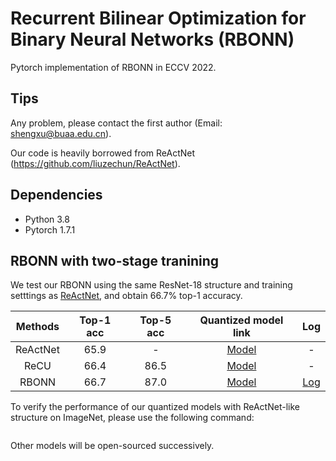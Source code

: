 # Recurrent Bilinear Optimization for Binary Neural Networks (RBONN)
Pytorch implementation of RBONN in ECCV 2022.
## Tips

Any problem, please contact the first author (Email: shengxu@buaa.edu.cn). 

Our code is heavily borrowed from ReActNet (https://github.com/liuzechun/ReActNet).
## Dependencies
* Python 3.8
* Pytorch 1.7.1

## RBONN with two-stage tranining

We test our RBONN using the same ResNet-18 structure and training setttings as [ReActNet](https://github.com/liuzechun/ReActNet), and obtain 66.7% top-1 accuracy.

| Methods | Top-1 acc | Top-5 acc | Quantized model link |Log|
|:-------:|:---------:|:---------:|:--------------------:|:---:|
|ReActNet |  65.9     |  -     | [Model](https://github.com/liuzechun/ReActNet#models) |-|
| ReCU    |  66.4     |  86.5     | [Model](https://github.com/z-hXu/ReCU)        |-|
| RBONN    |  66.7     |  87.0     | [Model]()        |[Log]()|


To verify the performance of our quantized models with ReActNet-like structure on ImageNet, please use the following command:
```bash run.sh
```

Other models will be open-sourced successively.
